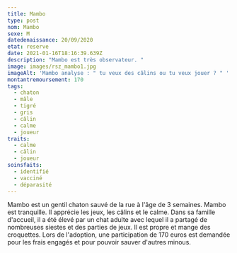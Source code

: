 ```yaml
---
title: Mambo
type: post
nom: Mambo
sexe: M
datedenaissance: 20/09/2020
etat: reserve
date: 2021-01-16T18:16:39.639Z
description: "Mambo est très observateur. "
image: images/rsz_mambo1.jpg
imageAlt: 'Mambo analyse : " tu veux des câlins ou tu veux jouer ? " '
montantremoursement: 170
tags:
  - chaton
  - mâle
  - tigré
  - gris
  - câlin
  - calme
  - joueur
traits:
  - calme
  - câlin
  - joueur
soinsfaits:
  - identifié
  - vacciné
  - déparasité
---
```

Mambo est un gentil chaton sauvé de la rue à l'âge de 3 semaines. Mambo est tranquille. Il apprécie les jeux, les câlins et le calme. Dans sa famille d'accueil, il a été élevé par un chat adulte avec lequel il a partagé de nombreuses siestes et des parties de jeux. Il est propre et mange des croquettes. Lors de l'adoption, une participation de 170 euros est demandée pour les frais engagés et pour pouvoir sauver d'autres minous.